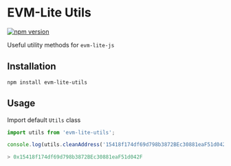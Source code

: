 # EVM-Lite Utils

[![npm version](https://badge.fury.io/js/evm-lite-utils.svg)](https://badge.fury.io/js/evm-lite-utils)

Useful utility methods for `evm-lite-js`

## Installation

```
npm install evm-lite-utils
```

## Usage

Import default `Utils` class

```javascript
import utils from 'evm-lite-utils';

console.log(utils.cleanAddress('15418f174df69d798b3872BEc30881eaF51d042F'));

> 0x15418f174df69d798b3872BEc30881eaF51d042F
```
